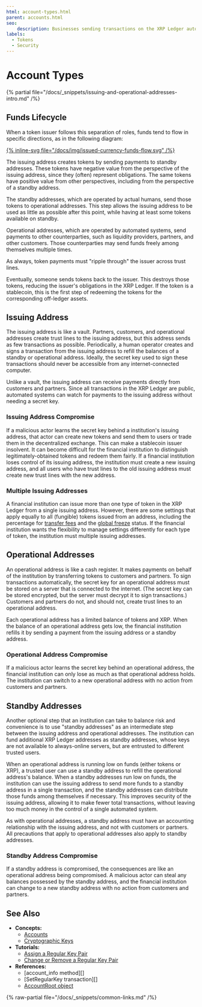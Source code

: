 ```yaml
---
html: account-types.html
parent: accounts.html
seo:
    description: Businesses sending transactions on the XRP Ledger automatically should set up separate addresses for different purposes to minimize risk.
labels:
  - Tokens
  - Security
---
```

# Account Types

{% partial file="/docs/_snippets/issuing-and-operational-addresses-intro.md" /%}


## Funds Lifecycle

When a token issuer follows this separation of roles, funds tend to flow in specific directions, as in the following diagram:

[{% inline-svg file="/docs/img/issued-currency-funds-flow.svg" /%}](/docs/img/issued-currency-funds-flow.svg "Diagram: Funds flow from the issuing address to standby addresses, to operational addresses, to customer and partner addresses, and finally back to the issuing address.")

The issuing address creates tokens by sending payments to standby addresses. These tokens have negative value from the perspective of the issuing address, since they (often) represent obligations. The same tokens have positive value from other perspectives, including from the perspective of a standby address.

The standby addresses, which are operated by actual humans, send those tokens to operational addresses. This step allows the issuing address to be used as little as possible after this point, while having at least some tokens available on standby.

Operational addresses, which are operated by automated systems, send payments to other counterparties, such as liquidity providers, partners, and other customers. Those counterparties may send funds freely among themselves multiple times.

As always, token payments must "ripple through" the issuer across trust lines.

Eventually, someone sends tokens back to the issuer. This destroys those tokens, reducing the issuer's obligations in the XRP Ledger. If the token is a stablecoin, this is the first step of redeeming the tokens for the corresponding off-ledger assets.


## Issuing Address

The issuing address is like a vault. Partners, customers, and operational addresses create trust lines to the issuing address, but this address sends as few transactions as possible. Periodically, a human operator creates and signs a transaction from the issuing address to refill the balances of a standby or operational address. Ideally, the secret key used to sign these transactions should never be accessible from any internet-connected computer.

Unlike a vault, the issuing address can receive payments directly from customers and partners. Since all transactions in the XRP Ledger are public, automated systems can watch for payments to the issuing address without needing a secret key.

### Issuing Address Compromise

If a malicious actor learns the secret key behind a institution's issuing address, that actor can create new tokens and send them to users or trade them in the decentralized exchange. This can make a stablecoin issuer insolvent. It can become difficult for the financial institution to distinguish legitimately-obtained tokens and redeem them fairly. If a financial institution loses control of its issuing address, the institution must create a new issuing address, and all users who have trust lines to the old issuing address must create new trust lines with the new address.

### Multiple Issuing Addresses

A financial institution can issue more than one type of token in the XRP Ledger from a single issuing address. However, there are some settings that apply equally to all (fungible) tokens issued from an address, including the percentage for [transfer fees](../tokens/transfer-fees.md) and the [global freeze](../tokens/fungible-tokens/freezes.md) status. If the financial institution wants the flexibility to manage settings differently for each type of token, the institution must multiple issuing addresses.


## Operational Addresses

An operational address is like a cash register. It makes payments on behalf of the institution by transferring tokens to customers and partners. To sign transactions automatically, the secret key for an operational address must be stored on a server that is connected to the internet. (The secret key can be stored encrypted, but the server must decrypt it to sign transactions.) Customers and partners do not, and should not, create trust lines to an operational address.

Each operational address has a limited balance of tokens and XRP. When the balance of an operational address gets low, the financial institution refills it by sending a payment from the issuing address or a standby address.

### Operational Address Compromise

If a malicious actor learns the secret key behind an operational address, the financial institution can only lose as much as that operational address holds. The institution can switch to a new operational address with no action from customers and partners.


## Standby Addresses

Another optional step that an institution can take to balance risk and convenience is to use "standby addresses" as an intermediate step between the issuing address and operational addresses. The institution can fund additional XRP Ledger addresses as standby addresses, whose keys are not available to always-online servers, but are entrusted to different trusted users.

When an operational address is running low on funds (either tokens or XRP), a trusted user can use a standby address to refill the operational address's balance. When a standby addresses run low on funds, the institution can use the issuing address to send more funds to a standby address in a single transaction, and the standby addresses can distribute those funds among themselves if necessary. This improves security of the issuing address, allowing it to make fewer total transactions, without leaving too much money in the control of a single automated system.

As with operational addresses, a standby address must have an accounting relationship with the issuing address, and not with customers or partners. All precautions that apply to operational addresses also apply to standby addresses.

### Standby Address Compromise

If a standby address is compromised, the consequences are like an operational address being compromised. A malicious actor can steal any balances possessed by the standby address, and the financial institution can change to a new standby address with no action from customers and partners.


## See Also

- **Concepts:**
    - [Accounts](accounts.md)
    - [Cryptographic Keys](cryptographic-keys.md)
- **Tutorials:**
    - [Assign a Regular Key Pair](../../tutorials/tasks/manage-account-settings/assign-a-regular-key-pair.md)
    - [Change or Remove a Regular Key Pair](../../tutorials/tasks/manage-account-settings/change-or-remove-a-regular-key-pair.md)
- **References:**
    - [account_info method][]
    - [SetRegularKey transaction][]
    - [AccountRoot object](../../references/protocol/ledger-data/ledger-entry-types/accountroot.md)

{% raw-partial file="/docs/_snippets/common-links.md" /%}
